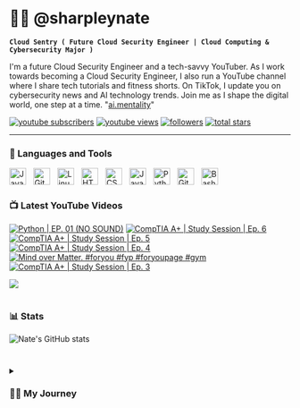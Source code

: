 # 👨‍💻 @sharpleynate

**`Cloud Sentry ( Future Cloud Security Engineer | Cloud Computing & Cybersecurity Major )`**

I'm a future Cloud Security Engineer and a tech-savvy YouTuber. As I work towards becoming a Cloud Security Engineer, I also run a YouTube channel where I share tech tutorials and fitness shorts. On TikTok, I update you on cybersecurity news and AI technology trends. Join me as I shape the digital world, one step at a time. "[ai.mentality][tiktok]"

   <p align="left">
      <a href="https://www.youtube.com/@sharpleynate?sub_confirmation=1">
         <img alt="youtube subscribers" title="Subscribe to my YouTube channel" src="https://custom-icon-badges.demolab.com/youtube/channel/subscribers/UCpus-LD3MmBeX48MvYUrndQ?color=%23E05D44&label=SUBSCRIBE&logo=video&logoColor=white&style=for-the-badge&labelColor=CE4630"/></a> 
      <a href="https://www.youtube.com/@sharpleynate">
         <img alt="youtube views" title="YouTube views" src="https://custom-icon-badges.demolab.com/youtube/channel/views/UCpus-LD3MmBeX48MvYUrndQ?color=%23E1AD0E&logo=eye&logoColor=white&style=for-the-badge&labelColor=C79600"/></a> 
      <a href="https://github.com/sharpleynate?tab=followers">
         <img alt="followers" title="Follow me on Github" src="https://custom-icon-badges.demolab.com/github/followers/sharpleynate?color=236ad3&labelColor=1155ba&style=for-the-badge&logo=person-add&label=Follow&logoColor=white"/></a>
      <a href="https://github.com/sharpleynate?tab=repositories&sort=stargazers">
         <img alt="total stars" title="Total stars on GitHub" src="https://custom-icon-badges.demolab.com/github/stars/sharpleynate?color=55960c&style=for-the-badge&labelColor=488207&logo=star"/></a>
   </p>

---

### 🧰 Languages and Tools

<img align="left" alt="Java" width="30px" style="padding-right:10px;" src="https://cdn.jsdelivr.net/gh/devicons/devicon/icons/java/java-original.svg"/>
<img align="left" alt="Git" width="30px" style="padding-right:10px;" src="https://cdn.jsdelivr.net/gh/devicons/devicon/icons/git/git-original.svg" />
<img align="left" alt="Linux" width="30px" style="padding-right:10px;" src="https://cdn.jsdelivr.net/gh/devicons/devicon/icons/linux/linux-original.svg" />
<img align="left" alt="HTML" width="30px" style="padding-right:10px;" src="https://cdn.jsdelivr.net/gh/devicons/devicon/icons/html5/html5-plain.svg" />
<img align="left" alt="CSS" width="30px" style="padding-right:10px;" src="https://cdn.jsdelivr.net/gh/devicons/devicon/icons/css3/css3-plain.svg" />
<img align="left" alt="JavaScript" width="30px" style="padding-right:10px;" src="https://cdn.jsdelivr.net/gh/devicons/devicon/icons/javascript/javascript-plain.svg" />
<img align="left" alt="Python" width="30px" style="padding-right:10px;" src="https://cdn.jsdelivr.net/gh/devicons/devicon/icons/python/python-plain.svg" />
<img align="left" alt="GitHub" width="30px" style="padding-right:10px;" src="https://cdn.jsdelivr.net/gh/devicons/devicon/icons/github/github-original.svg" />
<img align="left" alt="Bash" width="30px" style="padding-right:10px;" src="https://cdn.jsdelivr.net/gh/devicons/devicon/icons/bash/bash-original.svg" />
<br />

#

### 📺 Latest YouTube Videos

<!-- BEGIN YOUTUBE-CARDS -->
[![Python | EP. 01 (NO SOUND)](https://ytcards.demolab.com/?id=RROUuvMh5QU&title=Python+%7C+EP.+01+%28NO+SOUND%29&lang=en&timestamp=1706544892&background_color=%230d1117&title_color=%23ffffff&stats_color=%23dedede&max_title_lines=1&width=250&border_radius=5 "Python | EP. 01 (NO SOUND)")](https://www.youtube.com/watch?v=RROUuvMh5QU)
[![CompTIA A+ | Study Session | Ep. 6](https://ytcards.demolab.com/?id=zkQtyf8JFDY&title=CompTIA+A%2B+%7C+Study+Session+%7C+Ep.+6&lang=en&timestamp=1704995801&background_color=%230d1117&title_color=%23ffffff&stats_color=%23dedede&max_title_lines=1&width=250&border_radius=5 "CompTIA A+ | Study Session | Ep. 6")](https://www.youtube.com/watch?v=zkQtyf8JFDY)
[![CompTIA A+ | Study Session | Ep. 5](https://ytcards.demolab.com/?id=jHURkevvLNQ&title=CompTIA+A%2B+%7C+Study+Session+%7C+Ep.+5&lang=en&timestamp=1704833002&background_color=%230d1117&title_color=%23ffffff&stats_color=%23dedede&max_title_lines=1&width=250&border_radius=5 "CompTIA A+ | Study Session | Ep. 5")](https://www.youtube.com/watch?v=jHURkevvLNQ)
[![CompTIA A+ | Study Session | Ep. 4](https://ytcards.demolab.com/?id=35cuC2GSutg&title=CompTIA+A%2B+%7C+Study+Session+%7C+Ep.+4&lang=en&timestamp=1704303282&background_color=%230d1117&title_color=%23ffffff&stats_color=%23dedede&max_title_lines=1&width=250&border_radius=5 "CompTIA A+ | Study Session | Ep. 4")](https://www.youtube.com/watch?v=35cuC2GSutg)
[![Mind over Matter. #foryou #fyp #foryoupage #gym](https://ytcards.demolab.com/?id=F92VhbU8w04&title=Mind+over+Matter.+%23foryou+%23fyp+%23foryoupage+%23gym&lang=en&timestamp=1704246357&background_color=%230d1117&title_color=%23ffffff&stats_color=%23dedede&max_title_lines=1&width=250&border_radius=5 "Mind over Matter. #foryou #fyp #foryoupage #gym")](https://www.youtube.com/watch?v=F92VhbU8w04)
[![CompTIA A+ | Study Session | Ep. 3](https://ytcards.demolab.com/?id=B4_VIHnKRPU&title=CompTIA+A%2B+%7C+Study+Session+%7C+Ep.+3&lang=en&timestamp=1704218124&background_color=%230d1117&title_color=%23ffffff&stats_color=%23dedede&max_title_lines=1&width=250&border_radius=5 "CompTIA A+ | Study Session | Ep. 3")](https://www.youtube.com/watch?v=B4_VIHnKRPU)
<!-- END YOUTUBE-CARDS -->

[<img src="https://custom-icon-badges.demolab.com/badge/-Subscribe%20For%20More-red?style=for-the-badge&logo=video&logoColor=white"/>]([https://www.youtube.com/c/sharpleynate?sub_confirmation=1](https://www.youtube.com/channel/UCpus-LD3MmBeX48MvYUrndQ))

#

### 📊 Stats

![Nate's GitHub stats](https://github-readme-stats.vercel.app/api?username=sharpleynate&show_icons=true&theme=gruvbox)

<!-- ![GitHub Streak](https://streak-stats.demolab.com?user=ForrestKnight&theme=gruvbox&border_radius=4.5) -->

#

<details>
 <summary><h3>👨‍💻 My Journey</h3></summary>
Growing up in Long Beach, California, I encountered various challenges due to my family's frequent moves and my single mother's financial struggles. However, amidst these challenges, I discovered my passion for technology through computers and PC gaming. This passion has paved the way for my future as a Cloud Security Engineer, specializing in the world of Cloud Computing. As I matured, my fascination with technology evolved into a deep love for cybersecurity. To me, knowledge is a superpower; understanding the future and being able to anticipate it grants us control over our destinies. This intrinsic curiosity and my willingness to push boundaries have been driving forces in my life for as long as I can remember. Today, I'm a dedicated Cloud Computing & Cybersecurity student with a strong foundation in IT and software. I am actively seeking opportunities with companies that offer growth potential and allow me to apply my skills and expertise. I am enthusiastic about connecting with like-minded individuals who can assist me in advancing my career and making a meaningful impact in the realm of cybersecurity within the field of Cloud Computing.

[website]: https://sharpleynate.com
[youtube]: https://youtube.com/sharpleynate
[tiktok]: https://www.tiktok.com/@ai.mentality
[linkedin]: https://www.linkedin.com/in/sharpleynate/
